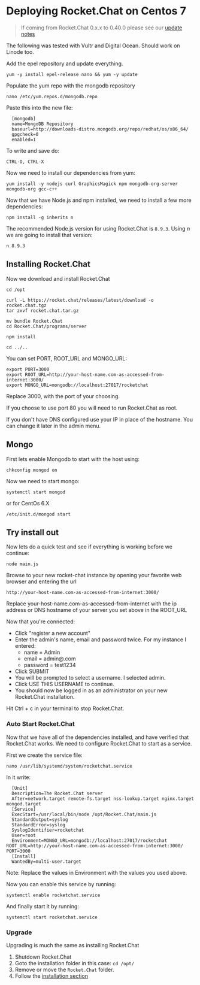 # Deploying Rocket.Chat on Centos 7

> If coming from Rocket.Chat 0.x.x to 0.40.0 please see our [update notes](../../../installation/updating/from-0-x-x-to-0-40-0/)

The following was tested with Vultr and Digital Ocean.  Should work on Linode too.

Add the epel repository and update everything.

```
yum -y install epel-release nano && yum -y update
```

Populate the yum repo with the mongodb repository

```
nano /etc/yum.repos.d/mongodb.repo
```

Paste this into the new file:

```
  [mongodb]
  name=MongoDB Repository
  baseurl=http://downloads-distro.mongodb.org/repo/redhat/os/x86_64/
  gpgcheck=0
  enabled=1
```

To write and save do:

```
CTRL-O, CTRL-X
```

Now we need to install our dependencies from yum:

```
yum install -y nodejs curl GraphicsMagick npm mongodb-org-server mongodb-org gcc-c++
```

Now that we have Node.js and npm installed, we need to install a few more dependencies:

```
npm install -g inherits n
```

The recommended Node.js version for using Rocket.Chat is `8.9.3`. Using _n_ we are going to install that version:

```
n 8.9.3
```

## Installing Rocket.Chat

Now we download and install Rocket.Chat

```
cd /opt

curl -L https://rocket.chat/releases/latest/download -o rocket.chat.tgz
tar zxvf rocket.chat.tar.gz

mv bundle Rocket.Chat
cd Rocket.Chat/programs/server

npm install

cd ../..
```

You can set PORT, ROOT_URL and MONGO_URL:

```
export PORT=3000
export ROOT_URL=http://your-host-name.com-as-accessed-from-internet:3000/
export MONGO_URL=mongodb://localhost:27017/rocketchat
```

Replace 3000, with the port of your choosing.

If you choose to use port 80 you will need to run Rocket.Chat as root.

If you don't have DNS configured use your IP in place of the hostname.  You can change it later in the admin menu.

## Mongo

First lets enable Mongodb to start with the host using:

```
chkconfig mongod on
```

Now we need to start mongo:

```
systemctl start mongod
```

or for CentOs 6.X

```
/etc/init.d/mongod start
```

## Try install out

Now lets do a quick test and see if everything is working before we continue:

```
node main.js
```

Browse to your new rocket-chat instance by opening your favorite web browser and entering the url

```
http://your-host-name.com-as-accessed-from-internet:3000/
```

Replace your-host-name.com-as-accessed-from-internet with the ip address or DNS hostname of your server you set above in the ROOT_URL

Now that you're connected:

- Click "register a new account"
- Enter the admin's name, email and password twice.  For my instance I entered:
    - name = Admin
    - email = admin@<my domain>.com
    - password = test1234
- Click SUBMIT
- You will be prompted to select a username.  I selected admin.
- Click USE THIS USERNAME to continue.
- You should now be logged in as an administrator on your new Rocket.Chat installation.

Hit Ctrl + c in your terminal to stop Rocket.Chat.

### Auto Start Rocket.Chat

Now that we have all of the dependencies installed, and have verified that Rocket.Chat works.  We need to configure Rocket.Chat to start as a service.

First we create the service file:

```
nano /usr/lib/systemd/system/rocketchat.service
```

In it write:

```
  [Unit]
  Description=The Rocket.Chat server
  After=network.target remote-fs.target nss-lookup.target nginx.target mongod.target
  [Service]
  ExecStart=/usr/local/bin/node /opt/Rocket.Chat/main.js
  StandardOutput=syslog
  StandardError=syslog
  SyslogIdentifier=rocketchat
  User=root
  Environment=MONGO_URL=mongodb://localhost:27017/rocketchat ROOT_URL=http://your-host-name.com-as-accessed-from-internet:3000/ PORT=3000
  [Install]
  WantedBy=multi-user.target
```

Note:  Replace the values in Environment with the values you used above.

Now you can enable this service by running:

```
systemctl enable rocketchat.service
```

And finally start it by running:

```
systemctl start rocketchat.service
```

### Upgrade

Upgrading is much the same as installing Rocket.Chat

1. Shutdown Rocket.Chat
2. Goto the installation folder in this case: `cd /opt/`
3. Remove or move the `Rocket.Chat` folder.
4. Follow the [installation section](#installing-rocketchat)
